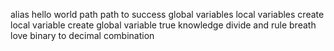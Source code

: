 alias
hello world
path
path to success
global variables
local variables
create local variable
create global variable
true knowledge
divide and rule
breath love
binary to decimal
combination

